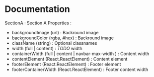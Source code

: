 # Documentation
SectionA : Section A
Properties :
- backgroundImage (url) : Backround image
- backgroundColor (rgba, #hex) : Backround image
- className (string) : Optional classnames
- width (full | content) : *TODO* width
- containerWidth (full | content | navbar-max-width ) : Content width
- contentElement (React.ReactElement) : Content element
- footerElement (React.ReactElement) : Footer element
- footerContainerWidth (React.ReactElement) : Footer content width